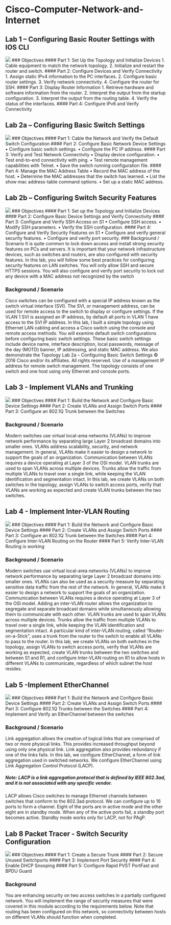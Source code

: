 # Cisco-Computer-Network-and-Internet

## Lab 1 – Configuring Basic Router Settings with IOS CLI
<img src="https://imgur.com/DzRcfKw.jpg">
### Objectives
#### Part 1: Set Up the Topology and Initialize Devices
1. Cable equipment to match the network topology.
2. Initialize and restart the router and switch.
#### Part 2: Configure Devices and Verify Connectivity
1. Assign static IPv4 information to the PC interfaces.
2. Configure basic router settings.
3. Verify network connectivity.
4. Configure the router for SSH.
#### Part 3: Display Router Information
1. Retrieve hardware and software information from the router.
2. Interpret the output from the startup configuration.
3. Interpret the output from the routing table.
4. Verify the status of the interfaces.
#### Part 4: Configure IPv6 and Verify Connectivity

## Lab 2a – Configuring Basic Switch Settings
<img src="https://imgur.com/8SVEgxk.jpg">
### Objectives
#### Part 1: Cable the Network and Verify the Default Switch Configuration
#### Part 2: Configure Basic Network Device Settings
• Configure basic switch settings.
• Configure the PC IP address.
#### Part 3: Verify and Test Network Connectivity
• Display device configuration.
• Test end-to-end connectivity with ping.
• Test remote management capabilities with Telnet.
• Save the switch running configuration file.
#### Part 4: Manage the MAC Address Table
• Record the MAC address of the host.
• Determine the MAC addresses that the switch has learned.
• List the show mac address-table command options.
• Set up a static MAC address.

## Lab 2b – Configuring Switch Security Features
<img src="https://imgur.com/AYi2O4a.jpg">
### Objectives
#### Part 1: Set up the Topology and Initialize Devices
#### Part 2: Configure Basic Device Settings and Verify Connectivity
#### Part 3: Configure and Verify SSH Access on S1
• Configure SSH access.
• Modify SSH parameters.
• Verify the SSH configuration.
#### Part 4: Configure and Verify Security Features on S1
• Configure and verify general security features.
• Configure and verify port security.
### Background / Scenario
It is quite common to lock down access and install strong security features on PCs and servers. It is important 
that your network infrastructure devices, such as switches and routers, are also configured with security 
features.
In this lab, you will follow some best practices for configuring security features on LAN switches. You will only 
allow SSH and secure HTTPS sessions. You will also configure and verify port security to lock out any device 
with a MAC address not recognized by the switch

### Background / Scenario
Cisco switches can be configured with a special IP address known as the switch virtual interface (SVI). The SVI, or management address, can be used for remote access to the switch to display or configure settings. If the VLAN 1 SVI is assigned an IP address, by default all ports in VLAN 1 have access to the SVI IP address. 
In this lab, I built a simple topology using Ethernet LAN cabling and access a Cisco switch using the console and remote access methods. You will examine default switch configurations before configuring basic switch settings. These basic switch settings include device name, interface description, local passwords,
message of the day (MOTD) banner, IP addressing, and static MAC address. We also demonstrate the Topology Lab 2a – Configuring Basic Switch Settings © 2016 Cisco and/or its affiliates. All rights reserved. Use of a management IP address for remote switch management. The topology consists of one switch and one host using only Ethernet and console ports.

## Lab 3 - Implement VLANs and Trunking
<img src="https://imgur.com/Qn1Y2ha.jpg">
### Objectives
#### Part 1: Build the Network and Configure Basic Device Settings
#### Part 2: Create VLANs and Assign Switch Ports
#### Part 3: Configure an 802.1Q Trunk between the Switches

### Background / Scenario
Modern switches use virtual local-area networks (VLANs) to improve network performance by separating 
large Layer 2 broadcast domains into smaller ones. VLANs address scalability, security, and network 
management. In general, VLANs make it easier to design a network to support the goals of an organization. 
Communication between VLANs requires a device operating at Layer 3 of the OSI model. 
VLAN trunks are used to span VLANs across multiple devices. Trunks allow the traffic from multiple VLANs to 
travel over a single link, while keeping the VLAN identification and segmentation intact.
In this lab, we create VLANs on both switches in the topology, assign VLANs to switch access ports, 
verify that VLANs are working as expected and create VLAN trunks between the two switches.

## Lab 4 - Implement Inter-VLAN Routing
<img src="https://imgur.com/XvjfE10.jpg">
### Objectives
#### Part 1: Build the Network and Configure Basic Device Settings
#### Part 2: Create VLANs and Assign Switch Ports
#### Part 3: Configure an 802.1Q Trunk between the Switches
#### Part 4: Configure Inter-VLAN Routing on the Router
#### Part 5: Verify Inter-VLAN Routing is working

### Background / Scenario
Modern switches use virtual local-area networks (VLANs) to improve network performance by separating 
large Layer 2 broadcast domains into smaller ones. VLANs can also be used as a security measure by 
separating sensitive data traffic from the rest of the network. In general, VLANs make it easier to design a 
network to support the goals of an organization. Communication between VLANs requires a device operating 
at Layer 3 of the OSI model. Adding an inter-VLAN router allows the organization to segregate and separate 
broadcast domains while simultaneously allowing them to communicate with each other.
VLAN trunks are used to span VLANs across multiple devices. Trunks allow the traffic from multiple VLANs to 
travel over a single link, while keeping the VLAN identification and segmentation intact. A particular kind of 
inter-VLAN routing, called “Router-on-a-Stick”, uses a trunk from the router to the switch to enable all VLANs 
to pass to the router.
In this lab, we create VLANs on both switches in the topology, assign VLANs to switch access ports, 
verify that VLANs are working as expected, create VLAN trunks between the two switches and between S1 
and R1, and configure Inter-VLAN routing on R1 to allow hosts in different VLANs to communicate, regardless 
of which subnet the host resides.

## Lab 5 -Implement EtherChannel
<img src="https://imgur.com/v1Ebz9P.jpg">
### Objectives
#### Part 1: Build the Network and Configure Basic Device Settings
#### Part 2: Create VLANs and Assign Switch Ports
#### Part 3: Configure 802.1Q Trunks between the Switches
#### Part 4: Implement and Verify an EtherChannel between the switches

### Background / Scenario
Link aggregation allows the creation of logical links that are comprised of two or more physical links. This 
provides increased throughput beyond using only one physical link. Link aggregation also provides redundancy if one of the links fails.
In this lab, we configure EtherChannel, a form of link aggregation used in switched networks. We configure EtherChannel using Link Aggregation Control Protocol (LACP).

##### Note: LACP is a link aggregation protocol that is defined by IEEE 802.3ad, and it is not associated with any specific vendor.
LACP allows Cisco switches to manage Ethernet channels between switches that conform to the 802.3ad 
protocol. We can configure up to 16 ports to form a channel. Eight of the ports are in active mode and the 
other eight are in standby mode. When any of the active ports fail, a standby port becomes active. Standby 
mode works only for LACP, not for PAgP.

## Lab 8 Packet Tracer - Switch Security Configuration
<img src="https://imgur.com/MnhMiTe.jpg">
### Objectives 
#### Part 1: Create a Secure Trunk 
#### Part 2: Secure Unused Switchports 
#### Part 3: Implement Port Security 
#### Part 4: Enable DHCP Snooping 
#### Part 5: Configure Rapid PVST PortFast and BPDU Guard 

### Background 
You are enhancing security on two access switches in a partially configured network. You will implement the 
range of security measures that were covered in this module according to the requirements below. Note that 
routing has been configured on this network, so connectivity between hosts on different VLANs should 
function when completed. 
